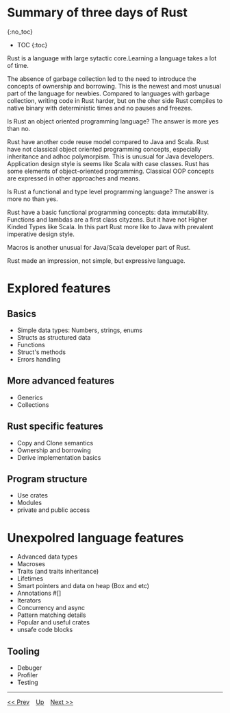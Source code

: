 # Summary of three days of Rust
{:no_toc}

* TOC
{:toc}

Rust is a language with large sytactic core.Learning a language takes a lot of time.

The absence of garbage collection led to the need to introduce the concepts of ownership  and borrowing. This is the newest and most unusual part of the language for newbies.
Compared to languages with garbage collection, writing code in Rust harder, but on the oher side Rust compiles to native binary with deterministic times and no pauses and freezes.

Is Rust an object oriented programming language? The answer is more yes than no.

Rust have another code reuse model compared to Java and Scala. Rust have not classical object oriented programming concepts, especially inheritance and adhoc polymorpism. 
This is unusual for Java developers. Application design style is seems like Scala with case classes.
Rust has some elements of object-oriented programming. Classical OOP concepts are expressed in other approaches and means.


Is Rust a functional and type level programming language? The answer is more no than yes.

Rust have a basic functional programming concepts: data immutablility. Functions and lambdas are a first class cityzens. But it have not Higher Kinded Types like Scala. In this part Rust more like to Java with prevalent imperative design style. 

Macros is another unusual for Java/Scala developer part of Rust.

Rust made an impression, not simple, but expressive language. 


# Explored features
## Basics
* Simple data types: Numbers, strings, enums
* Structs as structured data
* Functions
* Struct's methods
* Errors handling

## More advanced features
* Generics
* Collections

## Rust specific features
* Copy and Clone semantics
* Ownership and borrowing
* Derive implementation basics

## Program structure
* Use crates
* Modules
* private and public access

# Unexpolred language features
* Advanced data types 
* Macroses
* Traits (and traits inheritance)
* Lifetimes
* Smart pointers and data on heap (Box and etc)
* Annotations #[]
* Iterators
* Concurrency and async
* Pattern matching details
* Popular and useful crates
* unsafe code blocks

## Tooling
* Debuger
* Profiler
* Testing

---
[<< Prev](./rust_basics/day3/errors.md) &ensp; [Up](../index.md) &ensp; [Next >>]()
